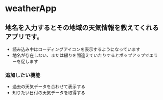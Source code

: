 # weatherApp

## 地名を入力するとその地域の天気情報を教えてくれるアプリです。

- 読み込み中はローディングアイコンを表示するようになっています
- 地名が存在しない、または綴りを間違えていたりするとポップアップでエラーを促します

### 追加したい機能

- 過去の天気データを合わせて表示する
- 知りたい日付の天気データを取得する
